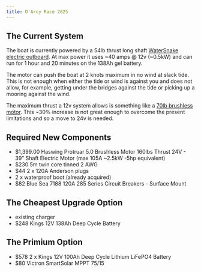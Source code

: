 ```yaml
---
title: D'Arcy Race 2025
---
```


## The Current System

The boat is currently powered by a 54lb thrust long shaft [WaterSnake electric outboard](https://www.watersnake.com.au/products/watersnake-venom-sxw-transom-mount-motors). At max power it uses ~40 amps @ 12v (~0.5kW) and can run for 1 hour and 20 minutes on the 138Ah gel battery.

The motor can push the boat at 2 knots maximum in no wind at slack tide. This is not enough when either the tide or wind is against you and does not allow, for example,  getting under the bridges against the tide or picking up a mooring against the wind.

The maximum thrust a 12v system allows is something like a [70lb brushless motor](https://www.watersnake.com.au/collections/watersnake-electric-motors/products/watersnake-advance-brushless-transom-mount-motors). This ~30% increase is not great enough to overcome the present limitations and so a move to 24v is needed.

## Required New Components

* $1,399.00 Haswing Protruar 5.0 Brushless Motor 160lbs Thrust 24V - 39" Shaft Electric Motor (max 105A ~2.5kW -5hp equivalent)
* $230 5m twin core tinned  2 AWG
* $44  2 x 120A Anderson plugs 
* 2 x waterproof boot (already acquired)
* $82 Blue Sea 7188 120A 285 Series Circuit Breakers - Surface Mount

## The Cheapest Upgrade Option

* existing charger
* $248 Kings 12V 138Ah Deep Cycle Battery

## The Primium Option

* $578 2 x Kings 12V 100Ah Deep Cycle Lithium LiFePO4 Battery 
* $80 Victron SmartSolar MPPT 75/15